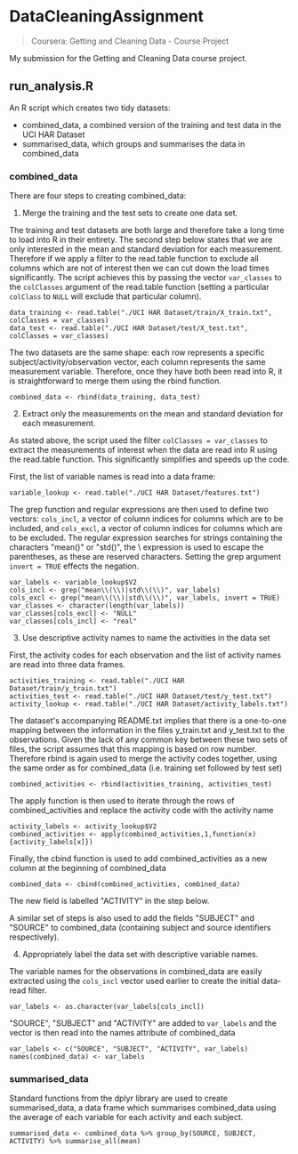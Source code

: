 # DataCleaningAssignment
> Coursera: Getting and Cleaning Data - Course Project

My submission for the Getting and Cleaning Data course project.

## run_analysis.R

An R script which creates two tidy datasets:
* combined_data, a combined version of the training and test data in the UCI HAR Dataset
* summarised_data, which groups and summarises the data in combined_data

### combined_data

There are four steps to creating combined_data:

1. Merge the training and the test sets to create one data set.

The training and test datasets are both large and therefore take a long time to load into R in their entirety. The second step below states that we are only interested in the mean and standard deviation for each measurement. Therefore if we apply a filter to the read.table function to exclude all columns which are not of interest then we can cut down the load times significantly. The script achieves this by passing the vector `var_classes` to the `colClasses` argument of the read.table function (setting a particular `colClass` to `NULL` will exclude that particular column).

```
data_training <- read.table("./UCI HAR Dataset/train/X_train.txt", colClasses = var_classes)
data_test <- read.table("./UCI HAR Dataset/test/X_test.txt", colClasses = var_classes)
```

The two datasets are the same shape: each row represents a specific subject/activity/observation vector, each column represents the same measurement variable. Therefore, once they have both been read into R, it is straightforward to merge them using the rbind function.

```combined_data <- rbind(data_training, data_test)```

2. Extract only the measurements on the mean and standard deviation for each measurement.

As stated above, the script used the filter `colClasses = var_classes` to extract the measurements of interest when the data are read into R using the read.table function. This significantly simplifies and speeds up the code. 

First, the list of variable names is read into a data frame:

```variable_lookup <- read.table("./UCI HAR Dataset/features.txt")```

The grep function and regular expressions are then used to define two vectors: `cols_incl`, a vector of column indices for columns which are to be included, and `cols_excl`, a vector of column indices for columns which are to be excluded. The regular expression searches for strings containing the characters "mean()" or "std()", the \\ expression is used to escape the parentheses, as these are reserved characters. Setting the grep argument `invert = TRUE` effects the negation.

```
var_labels <- variable_lookup$V2
cols_incl <- grep("mean\\(\\)|std\\(\\)", var_labels)
cols_excl <- grep("mean\\(\\)|std\\(\\)", var_labels, invert = TRUE)
var_classes <- character(length(var_labels))
var_classes[cols_excl] <- "NULL"
var_classes[cols_incl] <- "real"
```

3. Use descriptive activity names to name the activities in the data set

First, the activity codes for each observation and the list of activity names are read into three data frames. 

```
activities_training <- read.table("./UCI HAR Dataset/train/y_train.txt")
activities_test <- read.table("./UCI HAR Dataset/test/y_test.txt")
activity_lookup <- read.table("./UCI HAR Dataset/activity_labels.txt")
```

The dataset's accompanying README.txt implies that there is a one-to-one mapping between the information in the files y_train.txt and y_test.txt to the observations. Given the lack of any common key between these two sets of files, the script assumes that this mapping is based on row number. Therefore rbind is again used to merge the activity codes together, using the same order as for combined_data (i.e. training set followed by test set) 

```combined_activities <- rbind(activities_training, activities_test)```

The apply function is then used to iterate through the rows of combined_activities and replace the activity code with the activity name

```
activity_labels <- activity_lookup$V2
combined_activities <- apply(combined_activities,1,function(x){activity_labels[x]})
```

Finally, the cbind function is used to add combined_activities as a new column at the beginning of combined_data

```combined_data <- cbind(combined_activities, combined_data)```

The new field is labelled "ACTIVITY" in the step below.

A similar set of steps is also used to add the fields "SUBJECT" and "SOURCE" to combined_data (containing subject and source identifiers respectively).

4. Appropriately label the data set with descriptive variable names.

The variable names for the observations in combined_data are easily extracted using the `cols_incl` vector used earlier to create the initial data-read filter.

```var_labels <- as.character(var_labels[cols_incl])```

"SOURCE", "SUBJECT" and "ACTIVITY" are added to `var_labels` and the vector is then read into the names attribute of combined_data 

```
var_labels <- c("SOURCE", "SUBJECT", "ACTIVITY", var_labels)
names(combined_data) <- var_labels
```

### summarised_data

Standard functions from the dplyr library are used to create summarised_data, a data frame which summarises combined_data using the average of each variable for each activity and each subject.

```library(dplyr)
summarised_data <- combined_data %>% group_by(SOURCE, SUBJECT, ACTIVITY) %>% summarise_all(mean)
```
